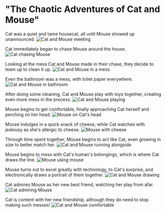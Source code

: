 # "The Chaotic Adventures of Cat and Mouse"

Cat was a quiet and tame housecat, all until Mouse showed up unannounced.
![Cat and Mouse meeting](../src/img/image_1.png)

Cat immediately began to chase Mouse around the house.
![Cat chasing Mouse](../src/img/image_2.png)

Looking at the mess Cat and Mouse made in their chase, they decide to team up to clean it up.
![Cat and Mouse in a mess](../src/img/image_3.png)

Even the bathroom was a mess, with toilet paper everywhere.
![Cat and Mouse in bathroom](../src/img/image_4.png)

After doing some cleaning, Cat and Mouse play with toys together, creating even more mess in the process.
![Cat and Mouse playing](../src/img/image_5.png)

Mouse begins to get comfortable, finally approaching Cat herself and perching on her head.
![Mouse on Cat's head](../src/img/image_6.png)

Mouse indulges in a quick snack of cheese, while Cat watches with jealousy as she's allergic to cheese.
![Mouse with cheese](../src/img/image_7.png)

Through time spent together, Mouse begins to act like Cat, even growing in size to better match her.
![Cat and Mouse running alongside](../src/img/image_8.png)

Mouse begins to mess with Cat's human's belongings, which is where Cat draws the line.
![Mouse using mouse](../src/img/image_9.png)

Mouse turns out to excel greatly with technology, to Cat's surprise, and electronically draws a portrait of them together.
![Cat and Mouse drawing](../src/img/image_10.png)

Cat admires Mouse as her new best friend, watching her play from afar.
![Cat admiring Mouse](../src/img/image_11.png)

Cat is content with her new friendship, although they do need to stop making such messes!
![Cat and Mouse comfortable](../src/img/image_12.png)